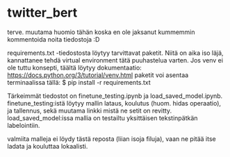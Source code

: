 # twitter_bert
terve. muutama huomio tähän koska en ole jaksanut kummemmin kommentoida noita tiedostoja :D

requirements.txt -tiedostosta löytyy tarvittavat paketit. Niitä on aika iso läjä, kannattanee tehdä virtual environment
tätä puuhastelua varten. Jos venv ei ole tuttu konsepti, täältä löytyy dokumentaatio: https://docs.python.org/3/tutorial/venv.html
paketit voi asentaa terminaalissa tällä: 
$ pip install -r requirements.txt

Tärkeimmät tiedostot on finetune_testing.ipynb ja load_saved_model.ipynb. finetune_testing:istä löytyy mallin lataus,
koulutus (huom. hidas operaatio), ja tallennus, sekä muutama linkki mistä ne setit on revitty. load_saved_model:issa
mallia on testailtu yksittäisen tekstinpätkän labelointiin.

valmiita malleja ei löydy tästä reposta (liian isoja filuja), vaan ne pitää itse ladata ja kouluttaa lokaalisti.
